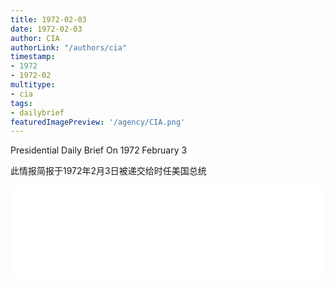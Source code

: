 ```yaml
---
title: 1972-02-03
date: 1972-02-03
author: CIA 
authorLink: "/authors/cia"
timestamp: 
- 1972
- 1972-02
multitype: 
- cia
tags: 
- dailybrief
featuredImagePreview: '/agency/CIA.png'
---
```



Presidential Daily Brief On 1972 February 3

此情报简报于1972年2月3日被递交给时任美国总统

<!--more-->





<div id="over" style="width:100%; overflow:hidden"> <iframe id="sFrame" name="sFrame" frameborder="no" border="0"  allowfullscreen marginwidth="0" scrolling="no" src = " /CIA/1972-02-03.html "  style = " position:absulute; width: 806px; top: 300;" > </iframe> </div>